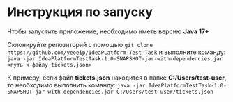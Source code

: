 # Инструкция по запуску    
Чтобы запустить приложение, необходимо иметь версию **Java 17+**    
  
Склонируйте репозиторий с помощью  ```git clone https://github.com/yeeeip/IdeaPLatform-Test-Task``` и выполните команду:  ```java -jar IdeaPlatformTestTask-1.0-SNAPSHOT-jar-with-dependencies.jar <путь к файлу tickets.json>```  

К примеру, если файл **tickets.json** находится в папке **C:/Users/test-user**, то необходимо выполнить команду:
  ```java -jar IdeaPlatformTestTask-1.0-SNAPSHOT-jar-with-dependencies.jar С:/Users/test-user/tickets.json```
